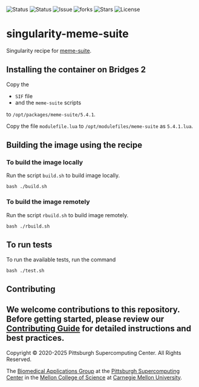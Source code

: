![Status](https://github.com/pscedu/singularity-meme-suite/actions/workflows/main.yml/badge.svg)
![Status](https://github.com/pscedu/singularity-meme-suite/actions/workflows/pretty.yml/badge.svg)
![Issue](https://img.shields.io/github/issues/pscedu/singularity-meme-suite)
![forks](https://img.shields.io/github/forks/pscedu/singularity-meme-suite)
![Stars](https://img.shields.io/github/stars/pscedu/singularity-meme-suite)
![License](https://img.shields.io/github/license/pscedu/singularity-meme-suite)

# singularity-meme-suite
Singularity recipe for [meme-suite](https://meme-suite.org/meme/).

## Installing the container on Bridges 2
Copy the

* `SIF` file
* and the `meme-suite` scripts

to `/opt/packages/meme-suite/5.4.1`.

Copy the file `modulefile.lua` to `/opt/modulefiles/meme-suite` as `5.4.1.lua`.

## Building the image using the recipe
### To build the image locally
Run the script `build.sh` to build image locally.

```
bash ./build.sh
```

### To build the image remotely
Run the script `rbuild.sh` to build image remotely.

```
bash ./rbuild.sh
```

## To run tests
To run the available tests, run the command

```
bash ./test.sh
```
## Contributing
We welcome contributions to this repository. Before getting started, please review our [Contributing Guide](https://raw.githubusercontent.com/pscedu/singularity-report/refs/heads/main/CONTRIBUTING.md) for detailed instructions and best practices.
---
Copyright © 2020-2025 Pittsburgh Supercomputing Center. All Rights Reserved.

The [Biomedical Applications Group](https://www.psc.edu/biomedical-applications/) at the [Pittsburgh Supercomputing
Center](http://www.psc.edu) in the [Mellon College of Science](https://www.cmu.edu/mcs/) at [Carnegie Mellon University](http://www.cmu.edu).
